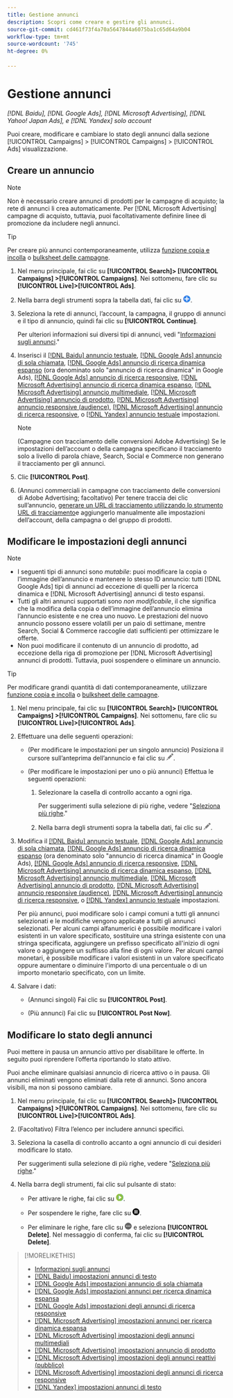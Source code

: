 ```yaml
---
title: Gestione annunci
description: Scopri come creare e gestire gli annunci.
source-git-commit: cd461f73f4a70a5647844a6075ba1c65d64a9b04
workflow-type: tm+mt
source-wordcount: '745'
ht-degree: 0%

---
```


# Gestione annunci

*[!DNL Baidu], [!DNL Google Ads], [!DNL Microsoft Advertising], [!DNL Yahoo! Japan Ads], e [!DNL Yandex] solo account*

Puoi creare, modificare e cambiare lo stato degli annunci dalla sezione [!UICONTROL Campaigns] > [!UICONTROL Campaigns] > [!UICONTROL Ads] visualizzazione.

## Creare un annuncio

>[!NOTE]
>
>Non è necessario creare annunci di prodotti per le campagne di acquisto; la rete di annunci li crea automaticamente. Per [!DNL Microsoft Advertising] campagne di acquisto, tuttavia, puoi facoltativamente definire linee di promozione da includere negli annunci.

>[!TIP]
>
>Per creare più annunci contemporaneamente, utilizza [funzione copia e incolla](/help/search-social-commerce/campaign-management/campaigns/copy-paste.md) o [bulksheet delle campagne](/help/search-social-commerce/campaign-management/bulksheets/bulksheet-about.md).

1. Nel menu principale, fai clic su **[!UICONTROL Search]> [!UICONTROL Campaigns] >[!UICONTROL Campaigns]**. Nei sottomenu, fare clic su **[!UICONTROL Live]>[!UICONTROL Ads]**.

1. Nella barra degli strumenti sopra la tabella dati, fai clic su ![Crea](/help/search-social-commerce/assets/add.png "Crea").

1. Seleziona la rete di annunci, l’account, la campagna, il gruppo di annunci e il tipo di annuncio, quindi fai clic su **[!UICONTROL Continue]**.

   Per ulteriori informazioni sui diversi tipi di annunci, vedi &quot;[Informazioni sugli annunci](ad-about.md).&quot;

1. Inserisci il [[!DNL Baidu] annuncio testuale](ad-settings-baidu-text.md), [[!DNL Google Ads] annuncio di sola chiamata](ad-settings-google-call.md), [[!DNL Google Ads] annuncio di ricerca dinamica espanso](ad-settings-google-dsa.md) (ora denominato solo &quot;annuncio di ricerca dinamica&quot; in Google Ads), [[!DNL Google Ads] annuncio di ricerca responsive](ad-settings-google-rsa.md), [[!DNL Microsoft Advertising] annuncio di ricerca dinamica espanso](ad-settings-microsoft-dsa.md), [[!DNL Microsoft Advertising] annuncio multimediale](ad-settings-microsoft-multimedia.md), [[!DNL Microsoft Advertising] annuncio di prodotto](ad-settings-microsoft-product.md), [[!DNL Microsoft Advertising] annuncio responsive (audience)](ad-settings-microsoft-responsive.md), [[!DNL Microsoft Advertising] annuncio di ricerca responsive](ad-settings-microsoft-rsa.md), o [[!DNL Yandex] annuncio testuale](ad-settings-yandex-text.md) impostazioni.

   >[!NOTE]
   >
   >(Campagne con tracciamento delle conversioni Adobe Advertising) Se le impostazioni dell’account o della campagna specificano il tracciamento solo a livello di parola chiave, Search, Social e Commerce non generano il tracciamento per gli annunci.

1. Clic **[!UICONTROL Post]**.

1. (Annunci commerciali in campagne con tracciamento delle conversioni di Adobe Advertising; facoltativo) Per tenere traccia dei clic sull’annuncio, [generare un URL di tracciamento utilizzando lo strumento URL di tracciamento](/help/search-social-commerce/tools/click-tracking-url-generate.md)e aggiungerlo manualmente alle impostazioni dell’account, della campagna o del gruppo di prodotti.

## Modificare le impostazioni degli annunci

>[!NOTE]
>
>* I seguenti tipi di annunci sono *mutabile*: puoi modificare la copia o l’immagine dell’annuncio e mantenere lo stesso ID annuncio: tutti [!DNL Google Ads] tipi di annunci ad eccezione di quelli per la ricerca dinamica e [!DNL Microsoft Advertising] annunci di testo espansi.
>* Tutti gli altri annunci supportati sono *non modificabile*, il che significa che la modifica della copia o dell’immagine dell’annuncio elimina l’annuncio esistente e ne crea uno nuovo. Le prestazioni del nuovo annuncio possono essere volatili per un paio di settimane, mentre Search, Social &amp; Commerce raccoglie dati sufficienti per ottimizzare le offerte.
>* Non puoi modificare il contenuto di un annuncio di prodotto, ad eccezione della riga di promozione per [!DNL Microsoft Advertising] annunci di prodotti. Tuttavia, puoi sospendere o eliminare un annuncio.


>[!TIP]
>
>Per modificare grandi quantità di dati contemporaneamente, utilizzare [funzione copia e incolla](/help/search-social-commerce/campaign-management/campaigns/copy-paste.md) o [bulksheet delle campagne](/help/search-social-commerce/campaign-management/bulksheets/bulksheet-about.md).

1. Nel menu principale, fai clic su **[!UICONTROL Search]> [!UICONTROL Campaigns] >[!UICONTROL Campaigns]**. Nei sottomenu, fare clic su **[!UICONTROL Live]>[!UICONTROL Ads]**.

1. Effettuare una delle seguenti operazioni:

   * (Per modificare le impostazioni per un singolo annuncio) Posiziona il cursore sull’anteprima dell’annuncio e fai clic su ![Modifica](/help/search-social-commerce/assets/edit.png "Modifica").

   * (Per modificare le impostazioni per uno o più annunci) Effettua le seguenti operazioni:

      1. Selezionare la casella di controllo accanto a ogni riga.

         Per suggerimenti sulla selezione di più righe, vedere &quot;[Seleziona più righe](/help/search-social-commerce/common-tasks/navigation-editing-selection/multiple-rows-select.md).&quot;

      1. Nella barra degli strumenti sopra la tabella dati, fai clic su ![Modifica](/help/search-social-commerce/assets/edit.png "Modifica").

1. Modifica il [[!DNL Baidu] annuncio testuale](ad-settings-baidu-text.md), [[!DNL Google Ads] annuncio di sola chiamata](ad-settings-google-call.md), [[!DNL Google Ads] annuncio di ricerca dinamica espanso](ad-settings-google-dsa.md) (ora denominato solo &quot;annuncio di ricerca dinamica&quot; in Google Ads), [[!DNL Google Ads] annuncio di ricerca responsive](ad-settings-google-rsa.md), [[!DNL Microsoft Advertising] annuncio di ricerca dinamica espanso](ad-settings-microsoft-dsa.md), [[!DNL Microsoft Advertising] annuncio multimediale](ad-settings-microsoft-multimedia.md), [[!DNL Microsoft Advertising] annuncio di prodotto](ad-settings-microsoft-product.md), [[!DNL Microsoft Advertising] annuncio responsive (audience)](ad-settings-microsoft-responsive.md), [[!DNL Microsoft Advertising] annuncio di ricerca responsive](ad-settings-microsoft-rsa.md), o [[!DNL Yandex] annuncio testuale](ad-settings-yandex-text.md) impostazioni.

   Per più annunci, puoi modificare solo i campi comuni a tutti gli annunci selezionati e le modifiche vengono applicate a tutti gli annunci selezionati. Per alcuni campi alfanumerici è possibile modificare i valori esistenti in un valore specificato, sostituire una stringa esistente con una stringa specificata, aggiungere un prefisso specificato all&#39;inizio di ogni valore o aggiungere un suffisso alla fine di ogni valore. Per alcuni campi monetari, è possibile modificare i valori esistenti in un valore specificato oppure aumentare o diminuire l&#39;importo di una percentuale o di un importo monetario specificato, con un limite.

1. Salvare i dati:

   * (Annunci singoli) Fai clic su **[!UICONTROL Post]**.

   * (Più annunci) Fai clic su **[!UICONTROL Post Now]**.

## Modificare lo stato degli annunci

Puoi mettere in pausa un annuncio attivo per disabilitare le offerte. In seguito puoi riprendere l’offerta riportando lo stato attivo.

Puoi anche eliminare qualsiasi annuncio di ricerca attivo o in pausa. Gli annunci eliminati vengono eliminati dalla rete di annunci. Sono ancora visibili, ma non si possono cambiare.

1. Nel menu principale, fai clic su **[!UICONTROL Search]> [!UICONTROL Campaigns] >[!UICONTROL Campaigns]**. Nei sottomenu, fare clic su **[!UICONTROL Live]>[!UICONTROL Ads]**.

1. (Facoltativo) Filtra l’elenco per includere annunci specifici.

1. Seleziona la casella di controllo accanto a ogni annuncio di cui desideri modificare lo stato.

   Per suggerimenti sulla selezione di più righe, vedere &quot;[Seleziona più righe](/help/search-social-commerce/common-tasks/navigation-editing-selection/multiple-rows-select.md).&quot;

1. Nella barra degli strumenti, fai clic sul pulsante di stato:

   * Per attivare le righe, fai clic su ![Attiva](/help/search-social-commerce/assets/activate.png "Attiva").

   * Per sospendere le righe, fare clic su ![Pausa](/help/search-social-commerce/assets/pause.png "Pausa").

   * Per eliminare le righe, fare clic su ![Altro](/help/search-social-commerce/assets/more.png "Altro") e seleziona **[!UICONTROL Delete]**. Nel messaggio di conferma, fai clic su **[!UICONTROL Delete]**.

>[!MORELIKETHIS]
>
>* [Informazioni sugli annunci](ad-about.md)
>* [[!DNL Baidu] impostazioni annunci di testo](ad-settings-baidu-text.md)
>* [[!DNL Google Ads] impostazioni annuncio di sola chiamata](ad-settings-google-call.md)
>* [[!DNL Google Ads] impostazioni annunci per ricerca dinamica espansa](ad-settings-google-dsa.md)
>* [[!DNL Google Ads] impostazioni degli annunci di ricerca responsive](ad-settings-google-rsa.md)
>* [[!DNL Microsoft Advertising] impostazioni annunci per ricerca dinamica espansa](ad-settings-microsoft-dsa.md)
>* [[!DNL Microsoft Advertising] impostazioni degli annunci multimediali](ad-settings-microsoft-multimedia.md)
>* [[!DNL Microsoft Advertising] impostazioni annuncio di prodotto](ad-settings-microsoft-product.md)
>* [[!DNL Microsoft Advertising] impostazioni degli annunci reattivi (pubblico)](ad-settings-microsoft-responsive.md)
>* [[!DNL Microsoft Advertising] impostazioni degli annunci di ricerca responsive](ad-settings-microsoft-rsa.md)
>* [[!DNL Yandex] impostazioni annunci di testo](ad-settings-yandex-text.md)

